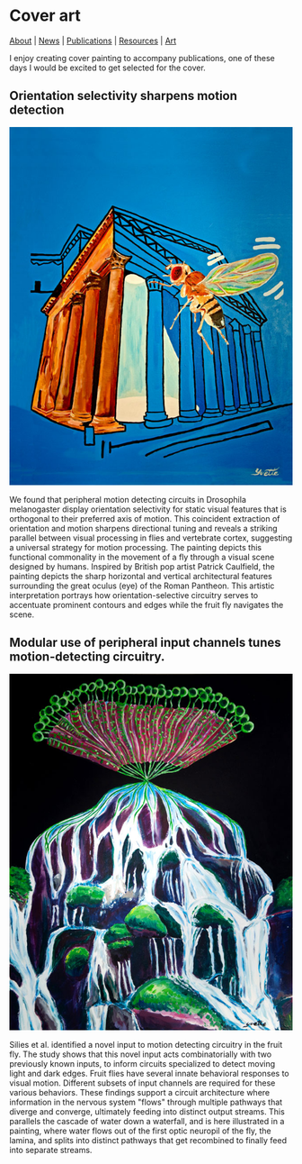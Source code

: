 # Cover art
[About](https://evettita.github.io) | [News](https://evettita.github.io/news) | [Publications](https://evettita.github.io/publications) | [Resources](https://evettita.github.io/resources) | [Art](https://evettita.github.io/coverart)

I enjoy creating cover painting to accompany publications, one of these days I would be excited to get selected for the cover.

## Orientation selectivity sharpens motion detection 
![Cover submission](images/T4T5CoverPainting_800x634p.jpg "Orientation Selectivity cover art")

We found that peripheral motion detecting circuits in Drosophila melanogaster display orientation selectivity for static visual features that is orthogonal to their preferred axis of motion. This coincident extraction of orientation and motion sharpens directional tuning and reveals a striking parallel between visual processing in flies and vertebrate cortex, suggesting a universal strategy for motion processing.  The painting depicts this functional commonality in the movement of a fly through a visual scene designed by humans. Inspired by British pop artist Patrick Caulfield, the painting depicts the sharp horizontal and vertical architectural features surrounding the great oculus (eye) of the Roman Pantheon.  This artistic interpretation portrays how orientation-selective circuitry serves to accentuate prominent contours and edges while the fruit fly navigates the scene. 

## Modular use of peripheral input channels tunes motion-detecting circuitry.
![Cover submission](images/LaminaNeuronPainting_800x632.jpg "Lamina neuron painting ")

Silies et al. identified a novel input to motion detecting circuitry
in the fruit fly. The study shows that this novel input acts combinatorially with two
previously known inputs, to inform circuits specialized to detect moving light and dark
edges. Fruit flies have several innate behavioral responses to visual motion. Different
subsets of input channels are required for these various behaviors. These findings
support a circuit architecture where information in the nervous system "flows" through
multiple pathways that diverge and converge, ultimately feeding into distinct output
streams. This parallels the cascade of water down a waterfall, and is here illustrated in a
painting, where water flows out of the first optic neuropil of the fly, the lamina, and splits
into distinct pathways that get recombined to finally feed into separate streams.

